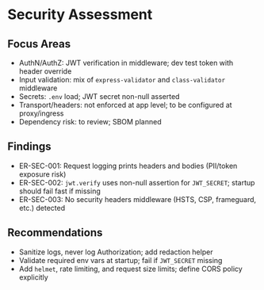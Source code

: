 # Security Assessment

## Focus Areas
- AuthN/AuthZ: JWT verification in middleware; dev test token with header override
- Input validation: mix of `express-validator` and `class-validator` middleware
- Secrets: `.env` load; JWT secret non-null asserted
- Transport/headers: not enforced at app level; to be configured at proxy/ingress
- Dependency risk: to review; SBOM planned

## Findings
- ER-SEC-001: Request logging prints headers and bodies (PII/token exposure risk)
- ER-SEC-002: `jwt.verify` uses non-null assertion for `JWT_SECRET`; startup should fail fast if missing
- ER-SEC-003: No security headers middleware (HSTS, CSP, frameguard, etc.) detected

## Recommendations
- Sanitize logs, never log Authorization; add redaction helper
- Validate required env vars at startup; fail if `JWT_SECRET` missing
- Add `helmet`, rate limiting, and request size limits; define CORS policy explicitly

